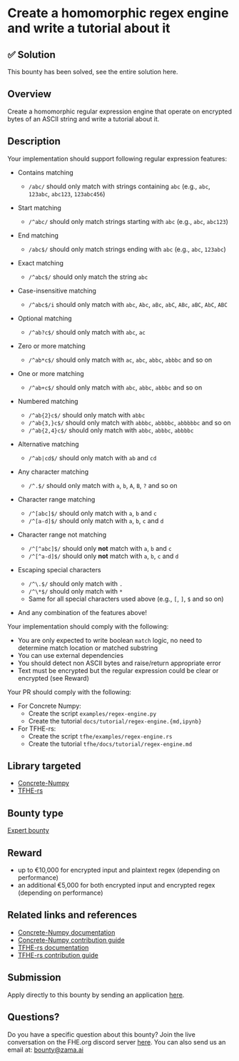 # Create a homomorphic regex engine and write a tutorial about it

## ✅ Solution 
This bounty has been solved, see the entire solution here.

## Overview
Create a homomorphic regular expression engine that operate on encrypted bytes of an ASCII string and write a tutorial about it.

## Description

Your implementation should support following regular expression features:

* Contains matching
  * `/abc/` should only match with strings containing `abc` (e.g., `abc`, `123abc`, `abc123`, `123abc456`)

* Start matching
  * `/^abc/` should only match strings starting with `abc` (e.g., `abc`, `abc123`)

* End matching
  * `/abc$/` should only match strings ending with `abc` (e.g., `abc`, `123abc`)

* Exact matching
  * `/^abc$/` should only match the string `abc`

* Case-insensitive matching
  * `/^abc$/i` should only match with `abc`, `Abc`, `aBc`, `abC`, `ABc`, `aBC`, `AbC`, `ABC`

* Optional matching
  * `/^ab?c$/` should only match with `abc`, `ac`

* Zero or more matching
  * `/^ab*c$/` should only match with `ac`, `abc`, `abbc`, `abbbc` and so on

* One or more matching
  * `/^ab+c$/` should only match with `abc`, `abbc`, `abbbc` and so on

* Numbered matching
  * `/^ab{2}c$/` should only match with `abbc`
  * `/^ab{3,}c$/` should only match with `abbbc`, `abbbbc`, `abbbbbc` and so on
  * `/^ab{2,4}c$/` should only match with `abbc`, `abbbc`, `abbbbc`

* Alternative matching
  * `/^ab|cd$/` should only match with `ab` and `cd`

* Any character matching
  * `/^.$/` should only match with `a`, `b`, `A`, `B`, `?` and so on

* Character range matching
  * `/^[abc]$/` should only match with `a`, `b` and `c`
  * `/^[a-d]$/` should only match with `a`, `b`, `c` and `d`

* Character range not matching
  * `/^[^abc]$/` should only **not** match with `a`, `b` and `c`
  * `/^[^a-d]$/` should only **not** match with `a`, `b`, `c` and `d`

* Escaping special characters
  * `/^\.$/` should only match with `.`
  * `/^\*$/` should only match with `*`
  * Same for all special characters used above (e.g., `[`, `]`, `$` and so on)

* And any combination of the features above!

Your implementation should comply with the following:
* You are only expected to write boolean `match` logic, no need to determine match location or matched substring
* You can use external dependencies
* You should detect non ASCII bytes and raise/return appropriate error
* Text must be encrypted but the regular expression could be clear or encrypted (see Reward)

Your PR should comply with the following:
* For Concrete Numpy:
  * Create the script `examples/regex-engine.py`
  * Create the tutorial `docs/tutorial/regex-engine.{md,ipynb}`
* For TFHE-rs:
  * Create the script `tfhe/examples/regex-engine.rs`
  * Create the tutorial `tfhe/docs/tutorial/regex-engine.md`

## Library targeted
* [Concrete-Numpy](https://github.com/zama-ai/concrete-numpy)
* [TFHE-rs](https://github.com/zama-ai/tfhe-rs)

## Bounty type
[Expert bounty](https://github.com/zama-ai/bounty-program#expert-bounties)

## Reward
- up to €10,000 for encrypted input and plaintext regex (depending on performance)
- an additional €5,000 for both encrypted input and encrypted regex (depending on performance)

## Related links and references
* [Concrete-Numpy documentation](https://docs.zama.ai/concrete-numpy)
* [Concrete-Numpy contribution guide](https://docs.zama.ai/concrete-numpy/developer/contributing)
* [TFHE-rs documentation](https://docs.zama.ai/tfhe-rs)
* [TFHE-rs contribution guide](https://docs.zama.ai/tfhe-rs/developers/contributing)

## Submission
Apply directly to this bounty by sending an application [here](https://zama.ai/bounty-program-application).

## Questions?
Do you have a specific question about this bounty? Join the live conversation on the FHE.org discord server [here](https://discord.fhe.org). You can also send us an email at: bounty@zama.ai
